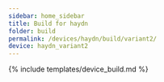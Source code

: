 ```yaml
---
sidebar: home_sidebar
title: Build for haydn
folder: build
permalink: /devices/haydn/build/variant2/
device: haydn_variant2
---
```

{% include templates/device_build.md %}
